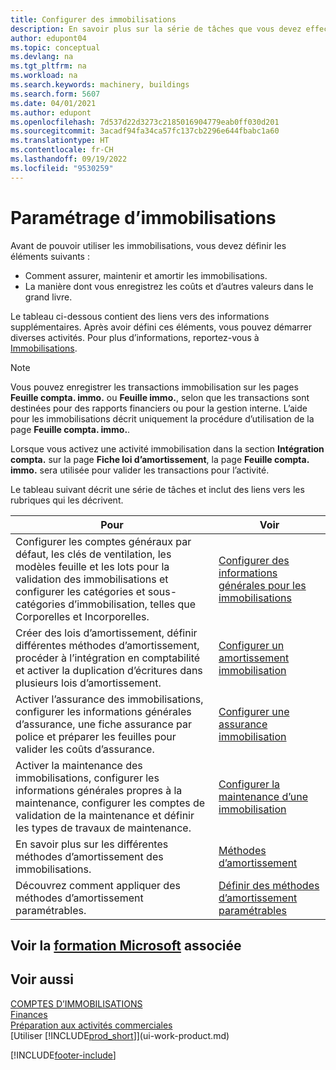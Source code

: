 ```yaml
---
title: Configurer des immobilisations
description: En savoir plus sur la série de tâches que vous devez effectuer pour configurer les immobilisations, telles que les machines ou les bâtiments.
author: edupont04
ms.topic: conceptual
ms.devlang: na
ms.tgt_pltfrm: na
ms.workload: na
ms.search.keywords: machinery, buildings
ms.search.form: 5607
ms.date: 04/01/2021
ms.author: edupont
ms.openlocfilehash: 7d537d22d3273c2185016904779eab0ff030d201
ms.sourcegitcommit: 3acadf94fa34ca57fc137cb2296e644fbabc1a60
ms.translationtype: HT
ms.contentlocale: fr-CH
ms.lasthandoff: 09/19/2022
ms.locfileid: "9530259"
---
```

# <a name="setting-up-fixed-assets"></a>Paramétrage d’immobilisations

Avant de pouvoir utiliser les immobilisations, vous devez définir les éléments suivants :  

* Comment assurer, maintenir et amortir les immobilisations.  
* La manière dont vous enregistrez les coûts et d’autres valeurs dans le grand livre.  

Le tableau ci-dessous contient des liens vers des informations supplémentaires. Après avoir défini ces éléments, vous pouvez démarrer diverses activités. Pour plus d’informations, reportez-vous à [Immobilisations](fa-manage.md).  

> [!NOTE]  
>   Vous pouvez enregistrer les transactions immobilisation sur les pages **Feuille compta. immo.** ou **Feuille immo.**, selon que les transactions sont destinées pour des rapports financiers ou pour la gestion interne. L’aide pour les immobilisations décrit uniquement la procédure d’utilisation de la page **Feuille compta. immo.**.  

Lorsque vous activez une activité immobilisation dans la section **Intégration compta.** sur la page **Fiche loi d’amortissement**, la page **Feuille compta. immo.** sera utilisée pour valider les transactions pour l’activité.

Le tableau suivant décrit une série de tâches et inclut des liens vers les rubriques qui les décrivent.  

| Pour | Voir |
| --- | --- |
| Configurer les comptes généraux par défaut, les clés de ventilation, les modèles feuille et les lots pour la validation des immobilisations et configurer les catégories et sous-catégories d’immobilisation, telles que Corporelles et Incorporelles. |[Configurer des informations générales pour les immobilisations](fa-how-setup-general.md) |
| Créer des lois d’amortissement, définir différentes méthodes d’amortissement, procéder à l’intégration en comptabilité et activer la duplication d’écritures dans plusieurs lois d’amortissement. |[Configurer un amortissement immobilisation](fa-how-setup-depreciation.md) |
| Activer l’assurance des immobilisations, configurer les informations générales d’assurance, une fiche assurance par police et préparer les feuilles pour valider les coûts d’assurance. |[Configurer une assurance immobilisation](fa-how-setup-insurance.md) |
| Activer la maintenance des immobilisations, configurer les informations générales propres à la maintenance, configurer les comptes de validation de la maintenance et définir les types de travaux de maintenance. |[Configurer la maintenance d’une immobilisation](fa-how-setup-maintenance.md) |
| En savoir plus sur les différentes méthodes d’amortissement des immobilisations. |[Méthodes d’amortissement](fa-depreciation-methods.md) |
| Découvrez comment appliquer des méthodes d’amortissement paramétrables. |[Définir des méthodes d’amortissement paramétrables](fa-how-setup-user-defined-depreciation-method.md) |

## <a name="see-related-microsoft-training"></a>Voir la [formation Microsoft](/training/paths/set-up-fixed-assets-management/) associée

## <a name="see-also"></a>Voir aussi

[COMPTES D’IMMOBILISATIONS](fa-manage.md)  
[Finances](finance.md)  
[Préparation aux activités commerciales](ui-get-ready-business.md)  
[Utiliser [!INCLUDE[prod_short](includes/prod_short.md)]](ui-work-product.md)


[!INCLUDE[footer-include](includes/footer-banner.md)]
